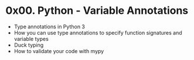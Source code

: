 # 0x00. Python - Variable Annotations

- Type annotations in Python 3
- How you can use type annotations to specify function signatures and variable types
- Duck typing
- How to validate your code with mypy
